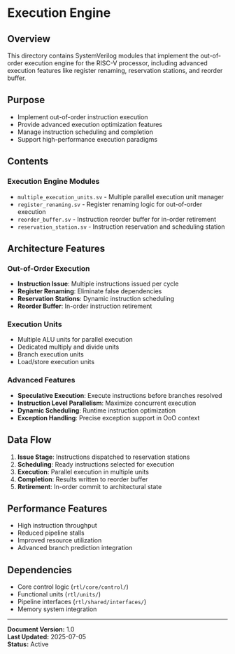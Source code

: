 # Execution Engine

## Overview
This directory contains SystemVerilog modules that implement the out-of-order execution engine for the RISC-V processor, including advanced execution features like register renaming, reservation stations, and reorder buffer.

## Purpose
- Implement out-of-order instruction execution
- Provide advanced execution optimization features
- Manage instruction scheduling and completion
- Support high-performance execution paradigms

## Contents

### Execution Engine Modules
- `multiple_execution_units.sv` - Multiple parallel execution unit manager
- `register_renaming.sv` - Register renaming logic for out-of-order execution
- `reorder_buffer.sv` - Instruction reorder buffer for in-order retirement
- `reservation_station.sv` - Instruction reservation and scheduling station

## Architecture Features

### Out-of-Order Execution
- **Instruction Issue**: Multiple instructions issued per cycle
- **Register Renaming**: Eliminate false dependencies
- **Reservation Stations**: Dynamic instruction scheduling
- **Reorder Buffer**: In-order instruction retirement

### Execution Units
- Multiple ALU units for parallel execution
- Dedicated multiply and divide units
- Branch execution units
- Load/store execution units

### Advanced Features
- **Speculative Execution**: Execute instructions before branches resolved
- **Instruction Level Parallelism**: Maximize concurrent execution
- **Dynamic Scheduling**: Runtime instruction optimization
- **Exception Handling**: Precise exception support in OoO context

## Data Flow
1. **Issue Stage**: Instructions dispatched to reservation stations
2. **Scheduling**: Ready instructions selected for execution
3. **Execution**: Parallel execution in multiple units
4. **Completion**: Results written to reorder buffer
5. **Retirement**: In-order commit to architectural state

## Performance Features
- High instruction throughput
- Reduced pipeline stalls
- Improved resource utilization
- Advanced branch prediction integration

## Dependencies
- Core control logic (`rtl/core/control/`)
- Functional units (`rtl/units/`)
- Pipeline interfaces (`rtl/shared/interfaces/`)
- Memory system integration

---
**Document Version:** 1.0  
**Last Updated:** 2025-07-05  
**Status:** Active 